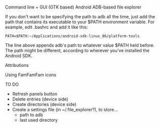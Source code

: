 Command line + GUI (GTK based) Android ADB-based file explorer

If you don't want to be specifying the path to adb all the time, just add the path that contains its executable to your $PATH environment variable.
For example, edit .bashrc and add it like this:

	PATH=$PATH:~/Applications/android-sdk-linux_86/platform-tools

The line above appends adb's path to whatever value $PATH held before. The path might be different, according to wherever you've installed the Android SDK.

Attributions

Using FamFamFam icons

TO DO

- Refresh panels button
- Delete entries (device side)
- Create directories (device side)
- Create a settings file (in ~/.file_explorer?), to store...
	- path to adb
	- last used directory
